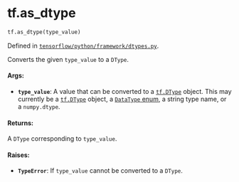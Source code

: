 <div itemscope itemtype="http://developers.google.com/ReferenceObject">
<meta itemprop="name" content="tf.as_dtype" />
<meta itemprop="path" content="Stable" />
</div>

# tf.as_dtype

``` python
tf.as_dtype(type_value)
```



Defined in [`tensorflow/python/framework/dtypes.py`](https://www.tensorflow.org/code/tensorflow/python/framework/dtypes.py).

Converts the given `type_value` to a `DType`.

#### Args:

* <b>`type_value`</b>: A value that can be converted to a <a href="../tf/DType.md"><code>tf.DType</code></a> object. This may
    currently be a <a href="../tf/DType.md"><code>tf.DType</code></a> object, a [`DataType`
    enum](https://www.tensorflow.org/code/tensorflow/core/framework/types.proto),
    a string type name, or a `numpy.dtype`.


#### Returns:

A `DType` corresponding to `type_value`.


#### Raises:

* <b>`TypeError`</b>: If `type_value` cannot be converted to a `DType`.